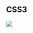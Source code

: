## CSS3
<img src="https://encrypted-tbn0.gstatic.com/images?q=tbn:ANd9GcQJPOOOTBy_UpUTZ6lt9xBAL-r47gVTtvHxwE4WVQR2Ba9xp6VU9OxsXFW9CEIJ9DBu184&usqp=CAU">
